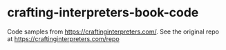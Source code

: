 # crafting-interpreters-book-code
Code samples from https://craftinginterpreters.com/. See the original repo at https://craftinginterpreters.com/repo
